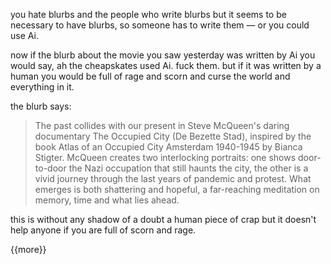 you hate blurbs and the people who write blurbs but it seems to be necessary to have blurbs, so someone has to write them — or you could use Ai. 
<p>
<p>

now if the blurb about the movie you saw yesterday was written by Ai you would say, ah the cheapskates used Ai. fuck them. but if it was written by a human you would be full of rage and scorn and curse the world and everything in it.
<p>

the blurb says: 

> The past collides with our present in Steve McQueen's daring documentary The Occupied City (De Bezette Stad), inspired by the book Atlas of an Occupied City Amsterdam 1940-1945 by Bianca Stigter. McQueen creates two interlocking portraits: one shows door-to-door the Nazi occupation that still haunts the city, the other is a vivid journey through the last years of pandemic and protest. What emerges is both shattering and hopeful, a far-reaching meditation on memory, time and what lies ahead.

this is without any shadow of a doubt a human piece of crap but it doesn't help anyone if you are full of scorn and rage.

{{more}}